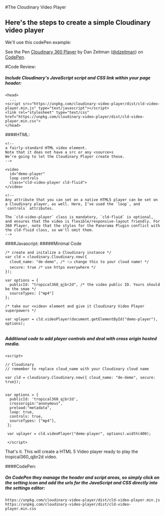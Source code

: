 #The Cloudinary Video Player

## Here's the steps to create a simple Cloudinary video player
 
We'll use this codePen example:

<p data-height="565" data-theme-id="0" data-slug-hash="bLrwyz" data-default-tab="html,result" data-user="dzeitman" data-embed-version="2" data-pen-title="Cloudinary 360 Player - Part1" class="codepen">See the Pen <a href="https://codepen.io/dzeitman/pen/bLrwyz/">Cloudinary 360 Player</a> by Dan Zeitman (<a href="https://codepen.io/dzeitman">@dzeitman</a>) on <a href="https://codepen.io">CodePen</a>.</p>
<script async src="https://production-assets.codepen.io/assets/embed/ei.js"></script>

#Code Review:
##### Include Cloudinary's JavaScript script and CSS link within your page header:

```
<head>
  ...
<script src="https://unpkg.com/cloudinary-video-player/dist/cld-video-player.min.js" type="text/javascript"></script>
<link rel="stylesheet" type="text/css" href="https://unpkg.com/cloudinary-video-player/dist/cld-video-player.min.css">
</head>
```

####HTML:
```
<!-- 
a fairly-standard HTML video element. 
Note that it does not have a src or any <source>s 
We’re going to let the Cloudinary Player create those. 
-->

<video
  id="demo-player"
  loop controls
  class="cld-video-player cld-fluid">
</video>

<!--
Any attribute that you can set on a native HTML5 player can be set on a Cloudinary player, as well. Here, I’ve used the `loop`, and `controls` attributes.

The `cld-video-player` class is mandatory, `cld-fluid` is optional, and ensures that the video is flexible/responsive-layout friendly. For 360 Player, note that the styles for the Panorama Plugin conflict with the cld-fluid class, so we'll omit them.
-->

```
####Javascript:
#####Minimal Code
```
/* create and initalize a Cloudinary instance */
var cld = cloudinary.Cloudinary.new({
  cloud_name: "de-demo", /* 👈 change this to your cloud name! */
  secure: true /* use https everywhere */
});

var options = {
  publicId: "tropical360_qjbr2d", /* the video public ID. Yours should be the smae */
  sourceTypes: ["mp4"]
};

/* take our <video> element and give it Cloudinary Video Player superpowers */

var vplayer = cld.videoPlayer(document.getElementById("demo-player"), options);


```
##### Additional code to add player controls and deal with cross origin hosted media. 

```
<script> 

// Cloudinary
// remember to replace cloud_name with your Cloudinary cloud name

var cld = cloudinary.Cloudinary.new({ cloud_name: "de-demo", secure: true});
 

var options = {
  publicId: 'tropical360_qjbr2d',
  crossorigin:"anonymous",
  preload:"metadata",
  loop: true,
  controls: true,
  sourceTypes: ["mp4"],
 };

 var vplayer = cld.videoPlayer("demo-player", options).width(400);

 </script> 
```
That's it.  This will create a HTML 5 Video player ready to play the tropical360_qjbr2d video.

####CodePen:
##### On CodePen they manage the header and script areas, so simply click on the setting icon and add the urls for the JavaScript and CSS directly into the settings editor:

```
https://unpkg.com/cloudinary-video-player/dist/cld-video-player.min.js
https://unpkg.com/cloudinary-video-player/dist/cld-video-player.min.css

```

